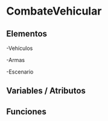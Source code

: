 # CombateVehicular

## Elementos

-Vehículos

-Armas

-Escenario

## Variables / Atributos

## Funciones